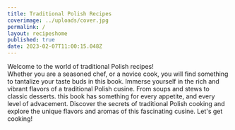 ```yaml
---
title: Traditional Polish Recipes
coverimage: ../uploads/cover.jpg
permalink: /
layout: recipeshome
published: true
date: 2023-02-07T11:00:15.048Z
---
```

Welcome to the world of traditional Polish recipes!\
Whether you are a seasoned chef, or a novice cook, you will find something to tantalize your taste buds in this book. Immerse yourself in the rich and vibrant flavors of a traditional Polish cusine.  From soups and stews to classic desserts. this book has something for every appetite, and every level of advacement. Discover the secrets of traditional Polish cooking and explore the unique flavors and aromas of this fascinating cusine. Let's get cooking!
